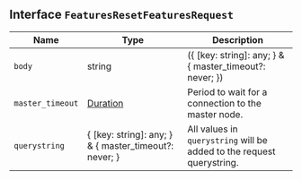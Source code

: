 ## Interface `FeaturesResetFeaturesRequest`

| Name | Type | Description |
| - | - | - |
| `body` | string | ({ [key: string]: any; } & { master_timeout?: never; }) | All values in `body` will be added to the request body. |
| `master_timeout` | [Duration](./Duration.md) | Period to wait for a connection to the master node. |
| `querystring` | { [key: string]: any; } & { master_timeout?: never; } | All values in `querystring` will be added to the request querystring. |
